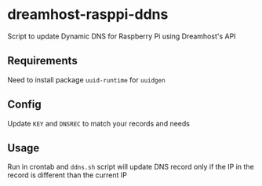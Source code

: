 # dreamhost-rasppi-ddns
Script to update Dynamic DNS for Raspberry Pi using Dreamhost's API

## Requirements

Need to install package `uuid-runtime` for `uuidgen`

## Config

Update `KEY` and `DNSREC` to match your records and needs

## Usage

Run in crontab and `ddns.sh` script will update DNS record only if the IP in the record is different than the current IP
